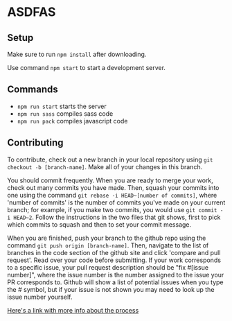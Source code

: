 # ASDFAS

## Setup

Make sure to run `npm install` after downloading. 

Use command `npm start` to start a development server.

## Commands

- `npm run start` starts the server
- `npm run sass` compiles sass code
- `npm run pack` compiles javascript code

## Contributing

To contribute, check out a new branch in your local repository using `git checkout -b [branch-name]`. Make all of your changes in this branch.

You should commit frequently. When you are ready to merge your work, check out many commits you have made. Then, squash your commits into one using the command `git rebase -i HEAD~[number of commits]`, where 'number of commits' is the number of commits you've made on your current branch; for example, if you make two commits, you would use `git commit -i HEAD~2`. Follow the instructions in the two files that git shows, first to pick which commits to squash and then to set your commit message.

When you are finished, push your branch to the github repo using the command `git push origin [branch-name]`. Then, navigate to the list of branches in the code section of the github site and click 'compare and pull request'. Read over your code before submitting. If your work corresponds to a specific issue, your pull request description should be "fix #[issue number]", where the issue number is the number assigned to the issue your PR corresponds to. Github will show a list of potential issues when you type the # symbol, but if your issue is not shown you may need to look up the issue number yourself.

[Here's a link with more info about the process](http://gitready.com/advanced/2009/02/10/squashing-commits-with-rebase.html)
